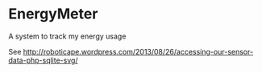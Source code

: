 EnergyMeter
===========

A system to track my energy usage

See http://roboticape.wordpress.com/2013/08/26/accessing-our-sensor-data-php-sqlite-svg/
